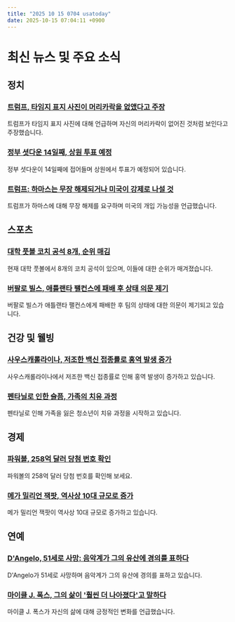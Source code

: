 ```yaml
---
title: "2025 10 15 0704 usatoday"
date: 2025-10-15 07:04:11 +0900
---
```


# 최신 뉴스 및 주요 소식

## 정치

### [트럼프, 타임지 표지 사진이 머리카락을 없앴다고 주장](https://www.usatoday.com/story/news/politics/2025/10/14/trump-time-magazine-cover/86686592007/)
트럼프가 타임지 표지 사진에 대해 언급하며 자신의 머리카락이 없어진 것처럼 보인다고 주장했습니다.
### [정부 셧다운 14일째, 상원 투표 예정](https://www.usatoday.com/story/news/politics/2025/10/14/government-shutdown-trump-congress-day-14-live-updates/86681892007/)
정부 셧다운이 14일째에 접어들며 상원에서 투표가 예정되어 있습니다.
### [트럼프: 하마스는 무장 해제되거나 미국이 강제로 나설 것](https://www.usatoday.com/story/news/politics/2025/10/14/trump-hamas-will-disarm/86693103007/)
트럼프가 하마스에 대해 무장 해제를 요구하며 미국의 개입 가능성을 언급했습니다.

## 스포츠

### [대학 풋볼 코치 공석 8개, 순위 매김](https://www.usatoday.com/story/sports/ncaaf/2025/10/14/college-football-coaches-job-openings-ranked/86678503007/)
현재 대학 풋볼에서 8개의 코치 공석이 있으며, 이들에 대한 순위가 매겨졌습니다.
### [버팔로 빌스, 애틀랜타 팰컨스에 패배 후 상태 의문 제기](https://www.usatoday.com/story/sports/nfl/bills/2025/10/14/national-reactions-buffalo-bills-questions-24-14-loss-atlanta-falcons-nfl/86692218007/)
버팔로 빌스가 애틀랜타 팰컨스에게 패배한 후 팀의 상태에 대한 의문이 제기되고 있습니다.

## 건강 및 웰빙

### [사우스캐롤라이나, 저조한 백신 접종률로 홍역 발생 증가](https://www.usatoday.com/story/news/nation/2025/10/14/south-carolina-measles-outbreak-rises-schools/86694822007/)
사우스캐롤라이나에서 저조한 백신 접종률로 인해 홍역 발생이 증가하고 있습니다.
### [펜타닐로 인한 슬픔, 가족의 치유 과정](https://www.usatoday.com/story/life/health-wellness/2025/10/14/fentanyl-grief-family-youth-healing/86552309007/)
펜타닐로 인해 가족을 잃은 청소년이 치유 과정을 시작하고 있습니다.

## 경제

### [파워볼, 258억 달러 당첨 번호 확인](https://www.usatoday.com/story/money/lottery/2025/10/13/what-are-the-winning-numbers-for-powerball-october-13-2025/86612224007/)
파워볼의 258억 달러 당첨 번호를 확인해 보세요.
### [메가 밀리언 잭팟, 역사상 10대 규모로 증가](https://www.usatoday.com/story/money/lottery/2025/10/13/mega-millions-jackpot-lottery/86668586007/)
메가 밀리언 잭팟이 역사상 10대 규모로 증가하고 있습니다.

## 연예

### [D'Angelo, 51세로 사망: 음악계가 그의 유산에 경의를 표하다](https://www.usatoday.com/story/entertainment/celebrities/2025/10/14/dangelo-death-reactions-jamie-foxx-maxwell/86690561007/)
D'Angelo가 51세로 사망하며 음악계가 그의 유산에 경의를 표하고 있습니다.
### [마이클 J. 폭스, 그의 삶이 '훨씬 더 나아졌다'고 말하다](https://www.usatoday.com/story/entertainment/books/2025/10/14/michael-j-fox-future-boy-interview/86346785007/)
마이클 J. 폭스가 자신의 삶에 대해 긍정적인 변화를 언급했습니다.